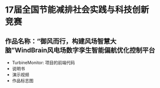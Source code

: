# 17届全国节能减排社会实践与科技创新竞赛
## 作品名称：“御风而行，构建风场智慧大脑”WindBrain风电场数字孪生智能偏航优化控制平台
- TurbineMonitor: 项目的前端代码
- 说明书
- 演示视频
- 作品标志图